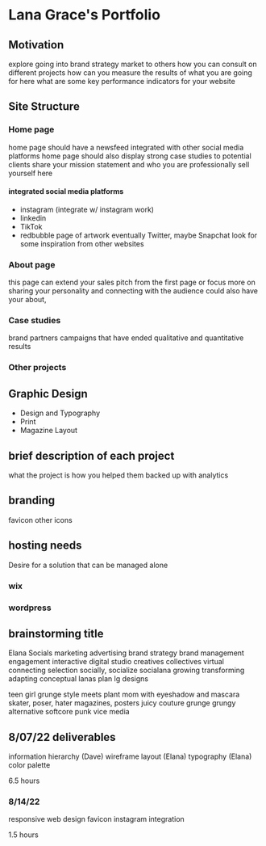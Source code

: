 # Lana Grace's Portfolio

## Motivation

explore going into brand strategy
market to others how you can consult on different projects
how can you measure the results of what you are going for here
what are some key performance indicators for your website

## Site Structure

### Home page

home page should have a newsfeed integrated with other
social media platforms
home page should also display strong case studies to potential clients
share your mission statement and who you are professionally
sell yourself here

#### integrated social media platforms

- instagram (integrate w/ instagram work)
- linkedin
- TikTok
- redbubble page of artwork
eventually Twitter, maybe Snapchat
look for some inspiration from other websites

### About page

this page can extend your sales pitch from the first page
or focus more on sharing your personality and connecting with the audience
could also have your about,

### Case studies

brand partners
campaigns that have ended
qualitative and quantitative results

### Other projects

## Graphic Design

- Design and Typography
- Print
- Magazine Layout


## brief description of each project

what the project is
how you helped them
backed up with analytics

## branding

favicon
other icons

## hosting needs

Desire for a solution that can be managed alone

### wix

### wordpress

## brainstorming title

Elana Socials
marketing 
advertising
brand strategy
brand management
engagement
interactive
digital studio
creatives
collectives
virtual
connecting
selection
socially, socialize
socialana
growing
transforming
adapting
conceptual
lanas plan
lg designs

teen girl grunge style meets plant mom with eyeshadow and mascara
skater, poser, hater
magazines, posters
juicy couture
grunge
grungy
alternative
softcore punk
vice media

## 8/07/22 deliverables

information hierarchy
(Dave) wireframe layout
(Elana) typography
(Elana) color palette

6.5 hours

### 8/14/22

responsive web design
favicon
instagram integration

1.5 hours
